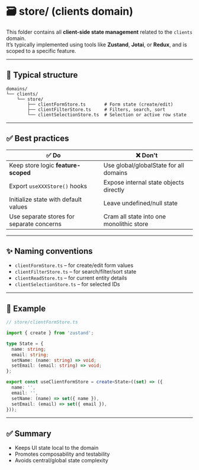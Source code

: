 # 🗃️ store/ (clients domain)

This folder contains all **client-side state management** related to the `clients` domain.  
It’s typically implemented using tools like **Zustand**, **Jotai**, or **Redux**, and is scoped to a specific feature.

---

## 📁 Typical structure

```
domains/
└── clients/
    └── store/
        ├── clientFormStore.ts       # Form state (create/edit)
        ├── clientFilterStore.ts     # Filters, search, sort
        └── clientSelectionStore.ts  # Selection or active row state
```

---

## ✅ Best practices

| ✅ Do                                        | ❌ Don't                                     |
|---------------------------------------------|----------------------------------------------|
| Keep store logic **feature-scoped**         | Use global/globalState for all domains       |
| Export `useXXXStore()` hooks                | Expose internal state objects directly       |
| Initialize state with default values        | Leave undefined/null state                   |
| Use separate stores for separate concerns   | Cram all state into one monolithic store     |

---

## ✨ Naming conventions

- `clientFormStore.ts` – for create/edit form values
- `clientFilterStore.ts` – for search/filter/sort state
- `clientReadStore.ts` – for current entity details
- `clientSelectionStore.ts` – for selected IDs

---

## 🧠 Example

```ts
// store/clientFormStore.ts

import { create } from 'zustand';

type State = {
  name: string;
  email: string;
  setName: (name: string) => void;
  setEmail: (email: string) => void;
};

export const useClientFormStore = create<State>((set) => ({
  name: '',
  email: '',
  setName: (name) => set({ name }),
  setEmail: (email) => set({ email }),
}));
```

---

## ✅ Summary

- Keeps UI state local to the domain
- Promotes composability and testability
- Avoids central/global state complexity